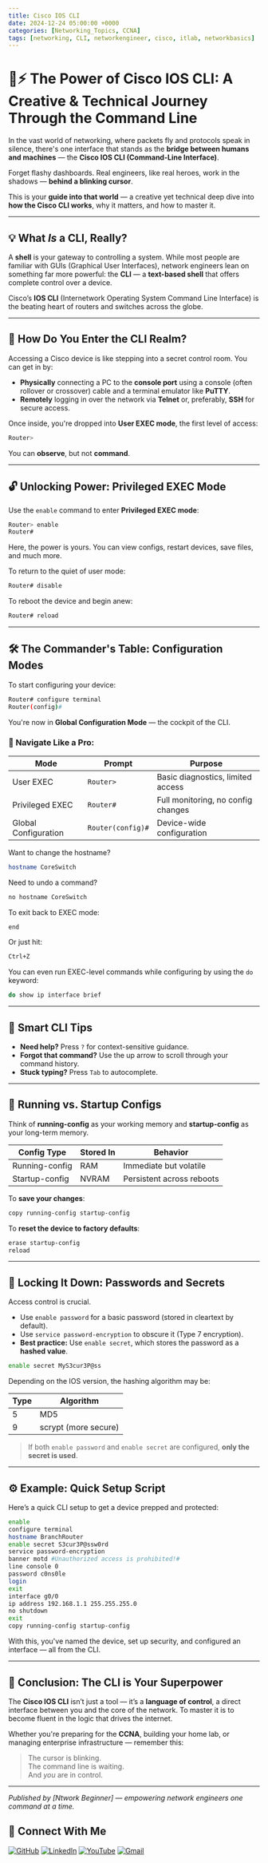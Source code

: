 ```yaml
---
title: Cisco IOS CLI
date: 2024-12-24 05:00:00 +0000
categories: [Networking_Topics, CCNA]
tags: [networking, CLI, networkengineer, cisco, itlab, networkbasics]
---
```


# 🧠⚡️ The Power of Cisco IOS CLI: A Creative & Technical Journey Through the Command Line

In the vast world of networking, where packets fly and protocols speak in silence, there's one interface that stands as the **bridge between humans and machines** — the **Cisco IOS CLI (Command-Line Interface)**.

Forget flashy dashboards. Real engineers, like real heroes, work in the shadows — **behind a blinking cursor**.

This is your **guide into that world** — a creative yet technical deep dive into **how the Cisco CLI works**, why it matters, and how to master it.

---

## 💡 What *Is* a CLI, Really?

A **shell** is your gateway to controlling a system. While most people are familiar with GUIs (Graphical User Interfaces), network engineers lean on something far more powerful: the **CLI** — a **text-based shell** that offers complete control over a device.

Cisco’s **IOS CLI** (Internetwork Operating System Command Line Interface) is the beating heart of routers and switches across the globe.

---

## 🔌 How Do You Enter the CLI Realm?

Accessing a Cisco device is like stepping into a secret control room. You can get in by:

- **Physically** connecting a PC to the **console port** using a console (often rollover or crossover) cable and a terminal emulator like **PuTTY**.
- **Remotely** logging in over the network via **Telnet** or, preferably, **SSH** for secure access.

Once inside, you're dropped into **User EXEC mode**, the first level of access:

```bash
Router>
```


You can **observe**, but not **command**.

---

## 🔓 Unlocking Power: Privileged EXEC Mode

Use the `enable` command to enter **Privileged EXEC mode**:

```bash
Router> enable
Router#
```


Here, the power is yours. You can view configs, restart devices, save files, and much more.

To return to the quiet of user mode:

```bash
Router# disable
```


To reboot the device and begin anew:

```bash
Router# reload
```


---

## 🛠️ The Commander's Table: Configuration Modes

To start configuring your device:

```bash
Router# configure terminal
Router(config)#
```


You're now in **Global Configuration Mode** — the cockpit of the CLI.

### 🧭 Navigate Like a Pro:

| Mode                  | Prompt            | Purpose                            |
|-----------------------|-------------------|------------------------------------|
| User EXEC             | `Router>`         | Basic diagnostics, limited access  |
| Privileged EXEC       | `Router#`         | Full monitoring, no config changes |
| Global Configuration  | `Router(config)#` | Device-wide configuration          |

Want to change the hostname?

```bash
hostname CoreSwitch
```


Need to undo a command?

```bash
no hostname CoreSwitch
```


To exit back to EXEC mode:

```bash
end
```


Or just hit:

```bash
Ctrl+Z
```

You can even run EXEC-level commands while configuring by using the `do` keyword:


```bash
do show ip interface brief
```


---

## 🧠 Smart CLI Tips

- **Need help?** Press `?` for context-sensitive guidance.
- **Forgot that command?** Use the up arrow to scroll through your command history.
- **Stuck typing?** Press `Tab` to autocomplete.

---

## 💾 Running vs. Startup Configs

Think of **running-config** as your working memory and **startup-config** as your long-term memory.

| Config Type      | Stored In | Behavior                        |
|------------------|-----------|---------------------------------|
| Running-config   | RAM       | Immediate but volatile          |
| Startup-config   | NVRAM     | Persistent across reboots       |

To **save your changes**:

```bash
copy running-config startup-config
```


To **reset the device to factory defaults**:

```bash
erase startup-config
reload
```


---

## 🔐 Locking It Down: Passwords and Secrets

Access control is crucial.

- Use `enable password` for a basic password (stored in cleartext by default).
- Use `service password-encryption` to obscure it (Type 7 encryption).
- **Best practice:** Use `enable secret`, which stores the password as a **hashed value**.

```bash
enable secret MyS3cur3P@ss
```


Depending on the IOS version, the hashing algorithm may be:

| Type | Algorithm   |
|------|-------------|
| 5    | MD5         |
| 9    | scrypt (more secure) |

> If both `enable password` and `enable secret` are configured, **only the secret is used**.

---

## ⚙️ Example: Quick Setup Script

Here’s a quick CLI setup to get a device prepped and protected:


```bash
enable
configure terminal
hostname BranchRouter
enable secret S3cur3P@ssw0rd
service password-encryption
banner motd #Unauthorized access is prohibited!#
line console 0
password c0ns0le
login
exit
interface g0/0
ip address 192.168.1.1 255.255.255.0
no shutdown
exit
copy running-config startup-config
```


With this, you've named the device, set up security, and configured an interface — all from the CLI.

---

## 🎯 Conclusion: The CLI is Your Superpower

The **Cisco IOS CLI** isn’t just a tool — it’s a **language of control**, a direct interface between you and the core of the network. To master it is to become fluent in the logic that drives the internet.

Whether you're preparing for the **CCNA**, building your home lab, or managing enterprise infrastructure — remember this:

> The cursor is blinking.  
> The command line is waiting.  
> And *you* are in control.

---

*Published by [Ntwork Beginner] — empowering network engineers one command at a time.*

## 🙌 Connect With Me

[![GitHub](https://img.shields.io/badge/GitHub-Profile-black?style=for-the-badge&logo=github)](https://github.com/Ntwork-Beginner)
[![LinkedIn](https://img.shields.io/badge/LinkedIn-Connect-blue?style=for-the-badge&logo=linkedin)](https://www.linkedin.com/in/ntworkbeginner/)
[![YouTube](https://img.shields.io/badge/YouTube-Subscribe-red?style=for-the-badge&logo=youtube)](https://www.youtube.com/@Ntwork_Beginner)
[![Gmail](https://img.shields.io/badge/Gmail-Mail-red?style=for-the-badge&logo=gmail)](mailto:your.bittudhillon011@gmail.com)

